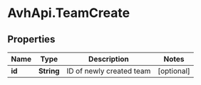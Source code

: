 # AvhApi.TeamCreate

## Properties

Name | Type | Description | Notes
------------ | ------------- | ------------- | -------------
**id** | **String** | ID of newly created team | [optional] 


